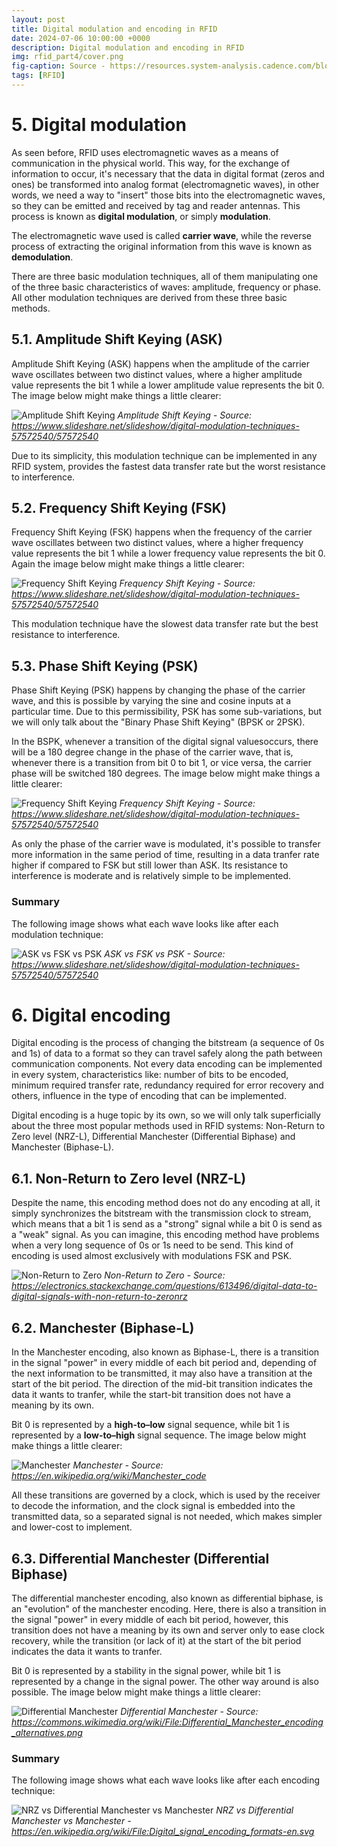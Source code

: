 ```yaml
---
layout: post
title: Digital modulation and encoding in RFID
date: 2024-07-06 10:00:00 +0000
description: Digital modulation and encoding in RFID
img: rfid_part4/cover.png
fig-caption: Source - https://resources.system-analysis.cadence.com/blog/msa2021-types-of-digital-modulation    # Add figcaption (optional)
tags: [RFID]
---
```


# 5. Digital modulation

As seen before, RFID uses electromagnetic waves as a means of communication in the physical world. This way, for the exchange of information to occur, it's necessary that the data in digital format (zeros and ones) be transformed into analog format (electromagnetic waves), in other words, we need a way to "insert" those bits into the electromagnetic waves, so they can be emitted and received by tag and reader antennas. This process is known as **digital modulation**, or simply **modulation**. 

The electromagnetic wave used is called **carrier wave**, while the reverse process of extracting the original information from this wave is known as **demodulation**.

There are three basic modulation techniques, all of them manipulating one of the three basic characteristics of waves: amplitude, frequency or phase. All other modulation techniques are derived from these three basic methods. 

## 5.1. Amplitude Shift Keying (ASK)

Amplitude Shift Keying (ASK) happens when the amplitude of the carrier wave oscillates between two distinct values, where a higher amplitude value represents the bit 1 while a lower amplitude value represents the bit 0. The image below might make things a little clearer:

![Amplitude Shift Keying]({{site.baseurl}}/assets/img/rfid_part4/ask2.png)
*Amplitude Shift Keying - Source: https://www.slideshare.net/slideshow/digital-modulation-techniques-57572540/57572540*

Due to its simplicity, this modulation technique can be implemented in any RFID system, provides the fastest data transfer rate but the worst resistance to interference.

## 5.2. Frequency Shift Keying (FSK)

Frequency Shift Keying (FSK) happens when the frequency of the carrier wave oscillates between two distinct values, where a higher frequency value represents the bit 1 while a lower frequency value represents the bit 0. Again the image below might make things a little clearer: 

![Frequency Shift Keying]({{site.baseurl}}/assets/img/rfid_part4/fsk2.png)
*Frequency Shift Keying - Source: https://www.slideshare.net/slideshow/digital-modulation-techniques-57572540/57572540*

This modulation technique have the slowest data transfer rate but the best resistance to interference.

## 5.3. Phase Shift Keying (PSK)

Phase Shift Keying (PSK) happens by changing the phase of the carrier wave, and this is possible by varying the sine and cosine inputs at a particular time. Due to this permissibility, PSK has some sub-variations, but we will only talk about the "Binary Phase Shift Keying" (BPSK or 2PSK).

In the BSPK, whenever a transition of the digital signal values ​​occurs, there will be a 180 degree change in the phase of the carrier wave, that is, whenever there is a transition from bit 0 to bit 1, or vice versa, the carrier phase will be switched 180 degrees. The image below might make things a little clearer:

![Frequency Shift Keying]({{site.baseurl}}/assets/img/rfid_part4/psk2.png)
*Frequency Shift Keying - Source: https://www.slideshare.net/slideshow/digital-modulation-techniques-57572540/57572540*

As only the phase of the carrier wave is modulated, it's possible to transfer more information in the same period of time, resulting in a data tranfer rate higher if compared to FSK but still lower than ASK. Its resistance to interference is moderate and is relatively simple to be implemented.

### Summary

The following image shows what each wave looks like after each modulation technique:

![ASK vs FSK vs PSK]({{site.baseurl}}/assets/img/rfid_part4/three_modulations.png)
*ASK vs FSK vs PSK - Source: https://www.slideshare.net/slideshow/digital-modulation-techniques-57572540/57572540*


# 6. Digital encoding

Digital encoding is the process of changing the bitstream (a sequence of 0s and 1s) of data to a format so they can travel safely along the path between communication components. Not every data encoding can be implemented in every system, characteristics like: number of bits to be encoded, minimum required transfer rate, redundancy required for error recovery and others, influence in the type of encoding that can be implemented.

Digital encoding is a huge topic by its own, so we will only talk superficially about the three most popular methods used in RFID systems: Non-Return to Zero level (NRZ-L), Differential Manchester (Differential Biphase) and Manchester (Biphase-L).

## 6.1. Non-Return to Zero level (NRZ-L)

Despite the name, this encoding method does not do any encoding at all, it simply synchronizes the bitstream with the transmission clock to stream, which means that a bit 1 is send as a "strong" signal while a bit 0 is send as a "weak" signal. As you can imagine, this encoding method have problems when a very long sequence of 0s or 1s need to be send. This kind of encoding is used almost exclusively with modulations FSK and PSK.

![Non-Return to Zero]({{site.baseurl}}/assets/img/rfid_part4/nrz.png)
*Non-Return to Zero - Source: https://electronics.stackexchange.com/questions/613496/digital-data-to-digital-signals-with-non-return-to-zeronrz*

## 6.2. Manchester (Biphase-L)

In the Manchester encoding, also known as Biphase-L, there is a transition in the signal "power" in every middle of each bit period and, depending of the next information to be transmitted, it may also have a transition at the start of the bit period. The direction of the mid-bit transition indicates the data it wants to tranfer, while the start-bit transition does not have a meaning by its own.

Bit 0 is represented by a **high-to–low** signal sequence, while bit 1 is represented by a **low-to–high** signal sequence. The image below might make things a little clearer:

![Manchester]({{site.baseurl}}/assets/img/rfid_part4/manchester.png)
*Manchester - Source: https://en.wikipedia.org/wiki/Manchester_code*

All these transitions are governed by a clock, which is used by the receiver to decode the information, and the clock signal is embedded into the transmitted data, so a separated signal is not needed, which makes simpler and lower-cost to implement. 

## 6.3. Differential Manchester (Differential Biphase)

The differential manchester encoding, also known as differential biphase, is an "evolution" of the manchester encoding. Here, there is also a transition in the signal "power" in every middle of each bit period, however, this transition does not have a meaning by its own and server only to ease clock recovery, while the transition (or lack of it) at the start of the bit period indicates the data it wants to tranfer.

Bit 0 is represented by a stability in the signal power, while bit 1 is represented by a change in the signal power. The other way around is also possible. The image below might make things a little clearer:

![Differential Manchester]({{site.baseurl}}/assets/img/rfid_part4/diff_manchester.jpg)
*Differential Manchester - Source: https://commons.wikimedia.org/wiki/File:Differential_Manchester_encoding_alternatives.png*

### Summary

The following image shows what each wave looks like after each encoding technique:

![NRZ vs Differential Manchester vs Manchester]({{site.baseurl}}/assets/img/rfid_part4/digital_encodings.png)
*NRZ vs Differential Manchester vs Manchester - https://en.wikipedia.org/wiki/File:Digital_signal_encoding_formats-en.svg*



